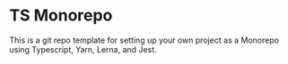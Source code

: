# TS Monorepo

This is a git repo template for setting up your own project as a Monorepo using Typescript, Yarn, Lerna, and Jest.
